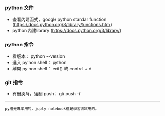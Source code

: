  
### python 文件
- 查看內建函式，google python standar function (https://docs.python.org/3/library/functions.html)
- python 內建library (https://docs.python.org/3/library/)

### python 指令
- 看版本： python --version
- 進入 python shell： python
- 離開 python shell： exit() 或 control + d

### git 指令
- 有衝突時，強制 push： git push -f

---
```
py檔是專案用的，jupty notebook檔是學習測試用的。
```


